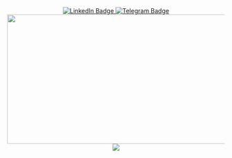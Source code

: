 <div id="badges" align="center">
  <a href="your-linkedin-URL">
    <img src="https://img.shields.io/badge/LinkedIn-#144b6f?style=for-the-badge&logo=linkedin&logoColor=white" alt="LinkedIn Badge"/>
  </a>
   <a href="https://t.me/salemvi">
    <img src="https://img.shields.io/badge/Telegram-#144b6f?style=for-the-badge&logo=telegram&logoColor=white" alt="Telegram Badge"/>
   </a>
</div>

<div align="center">
  <img src="https://media.giphy.com/media/dWesBcTLavkZuG35MI/giphy.gif" width="600" height="300"/>
</div>




<div id="header" align="center" >
  <img src="https://github.com/salemvi/salemvi/assets/126908341/4bc79563-1191-4eb2-84ef-a0931faccc7b"/>
</div>


<!--
**salemvi/salemvi** is a ✨ _special_ ✨ repository because its `README.md` (this file) appears on your GitHub profile.

Here are some ideas to get you started:

- 🔭 I’m currently working on ...
- 🌱 I’m currently learning ...
- 👯 I’m looking to collaborate on ...
- 🤔 I’m looking for help with ...
- 💬 Ask me about ...
- 📫 How to reach me: ...
- 😄 Pronouns: ...
- ⚡ Fun fact: ...
-->
